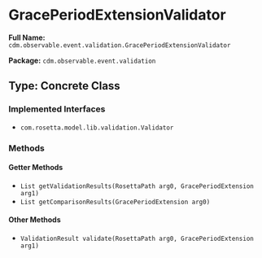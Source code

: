 # GracePeriodExtensionValidator

**Full Name:** `cdm.observable.event.validation.GracePeriodExtensionValidator`

**Package:** `cdm.observable.event.validation`

## Type: Concrete Class

### Implemented Interfaces

- `com.rosetta.model.lib.validation.Validator`

### Methods

#### Getter Methods

- `List getValidationResults(RosettaPath arg0, GracePeriodExtension arg1)`
- `List getComparisonResults(GracePeriodExtension arg0)`

#### Other Methods

- `ValidationResult validate(RosettaPath arg0, GracePeriodExtension arg1)`


